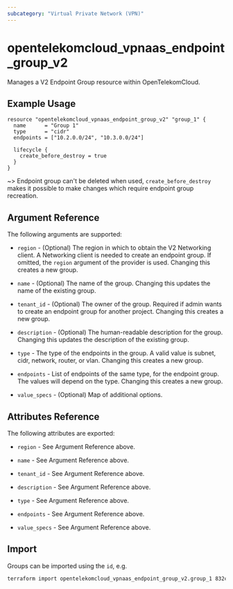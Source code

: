 ```yaml
---
subcategory: "Virtual Private Network (VPN)"
---
```


# opentelekomcloud_vpnaas_endpoint_group_v2

Manages a V2 Endpoint Group resource within OpenTelekomCloud.

## Example Usage

```hcl
resource "opentelekomcloud_vpnaas_endpoint_group_v2" "group_1" {
  name      = "Group 1"
  type      = "cidr"
  endpoints = ["10.2.0.0/24", "10.3.0.0/24"]

  lifecycle {
    create_before_destroy = true
  }
}
```

~>
  Endpoint group can't be deleted when used, `create_before_destroy` makes it possible to make
  changes which require endpoint group recreation.

## Argument Reference

The following arguments are supported:

* `region` - (Optional) The region in which to obtain the V2 Networking client.
  A Networking client is needed to create an endpoint group. If omitted, the
  `region` argument of the provider is used. Changing this creates a new group.

* `name` - (Optional) The name of the group. Changing this updates the name of
  the existing group.

* `tenant_id` - (Optional) The owner of the group. Required if admin wants to
  create an endpoint group for another project. Changing this creates a new group.

* `description` - (Optional) The human-readable description for the group.
  Changing this updates the description of the existing group.

* `type` -  The type of the endpoints in the group. A valid value is subnet, cidr, network, router, or vlan.
  Changing this creates a new group.

* `endpoints` - List of endpoints of the same type, for the endpoint group. The values will depend on the type.
  Changing this creates a new group.

* `value_specs` - (Optional) Map of additional options.

## Attributes Reference

The following attributes are exported:

* `region` - See Argument Reference above.

* `name` - See Argument Reference above.

* `tenant_id` - See Argument Reference above.

* `description` - See Argument Reference above.

* `type` - See Argument Reference above.

* `endpoints` - See Argument Reference above.

* `value_specs` - See Argument Reference above.

## Import

Groups can be imported using the `id`, e.g.

```sh
terraform import opentelekomcloud_vpnaas_endpoint_group_v2.group_1 832cb7f3-59fe-40cf-8f64-8350ffc03272
```
